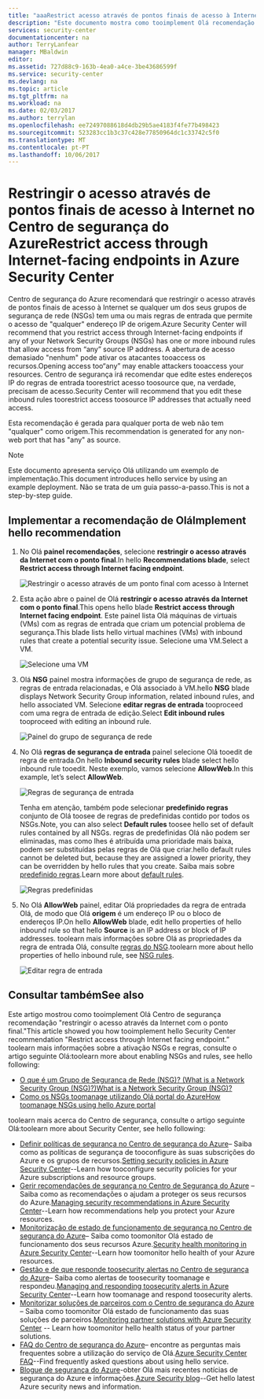```yaml
---
title: "aaaRestrict acesso através de pontos finais de acesso à Internet no Centro de segurança do Azure | Microsoft Docs"
description: "Este documento mostra como tooimplement Olá recomendação do Centro de segurança do Azure * * restringir o acesso através da Internet com o ponto final * *."
services: security-center
documentationcenter: na
author: TerryLanfear
manager: MBaldwin
editor: 
ms.assetid: 727d88c9-163b-4ea0-a4ce-3be43686599f
ms.service: security-center
ms.devlang: na
ms.topic: article
ms.tgt_pltfrm: na
ms.workload: na
ms.date: 02/03/2017
ms.author: terrylan
ms.openlocfilehash: ee72497088618d4db29b5ae4183f4fe77b498423
ms.sourcegitcommit: 523283cc1b3c37c428e77850964dc1c33742c5f0
ms.translationtype: MT
ms.contentlocale: pt-PT
ms.lasthandoff: 10/06/2017
---
```

# <a name="restrict-access-through-internet-facing-endpoints-in-azure-security-center"></a><span data-ttu-id="b91f3-103">Restringir o acesso através de pontos finais de acesso à Internet no Centro de segurança do Azure</span><span class="sxs-lookup"><span data-stu-id="b91f3-103">Restrict access through Internet-facing endpoints in Azure Security Center</span></span>
<span data-ttu-id="b91f3-104">Centro de segurança do Azure recomendará que restringir o acesso através de pontos finais de acesso à Internet se qualquer um dos seus grupos de segurança de rede (NSGs) tem uma ou mais regras de entrada que permite o acesso de "qualquer" endereço IP de origem.</span><span class="sxs-lookup"><span data-stu-id="b91f3-104">Azure Security Center will recommend that you restrict access through Internet-facing endpoints if any of your Network Security Groups (NSGs) has one or more inbound rules that allow access from “any” source IP address.</span></span> <span data-ttu-id="b91f3-105">A abertura de acesso demasiado "nenhum" pode ativar os atacantes tooaccess os recursos.</span><span class="sxs-lookup"><span data-stu-id="b91f3-105">Opening access too“any” may enable attackers tooaccess your resources.</span></span> <span data-ttu-id="b91f3-106">Centro de segurança irá recomendar que edite estes endereços IP do regras de entrada toorestrict acesso toosource que, na verdade, precisam de acesso.</span><span class="sxs-lookup"><span data-stu-id="b91f3-106">Security Center will recommend that you edit these inbound rules toorestrict access toosource IP addresses that actually need access.</span></span>

<span data-ttu-id="b91f3-107">Esta recomendação é gerada para qualquer porta de web não tem "qualquer" como origem.</span><span class="sxs-lookup"><span data-stu-id="b91f3-107">This recommendation is generated for any non-web port that has "any" as source.</span></span>

> [!NOTE]
> <span data-ttu-id="b91f3-108">Este documento apresenta serviço Olá utilizando um exemplo de implementação.</span><span class="sxs-lookup"><span data-stu-id="b91f3-108">This document introduces hello service by using an example deployment.</span></span> <span data-ttu-id="b91f3-109">Não se trata de um guia passo-a-passo.</span><span class="sxs-lookup"><span data-stu-id="b91f3-109">This is not a step-by-step guide.</span></span>
>
>

## <a name="implement-hello-recommendation"></a><span data-ttu-id="b91f3-110">Implementar a recomendação de Olá</span><span class="sxs-lookup"><span data-stu-id="b91f3-110">Implement hello recommendation</span></span>
1. <span data-ttu-id="b91f3-111">No Olá **painel recomendações**, selecione **restringir o acesso através da Internet com o ponto final**.</span><span class="sxs-lookup"><span data-stu-id="b91f3-111">In hello **Recommendations blade**, select **Restrict access through Internet facing endpoint**.</span></span>

   ![Restringir o acesso através de um ponto final com acesso à Internet][1]
2. <span data-ttu-id="b91f3-113">Esta ação abre o painel de Olá **restringir o acesso através da Internet com o ponto final**.</span><span class="sxs-lookup"><span data-stu-id="b91f3-113">This opens hello blade **Restrict access through Internet facing endpoint**.</span></span> <span data-ttu-id="b91f3-114">Este painel lista Olá máquinas de virtuais (VMs) com as regras de entrada que criam um potencial problema de segurança.</span><span class="sxs-lookup"><span data-stu-id="b91f3-114">This blade lists hello virtual machines (VMs) with inbound rules that create a potential security issue.</span></span> <span data-ttu-id="b91f3-115">Selecione uma VM.</span><span class="sxs-lookup"><span data-stu-id="b91f3-115">Select a VM.</span></span>

   ![Selecione uma VM][2]
3. <span data-ttu-id="b91f3-117">Olá **NSG** painel mostra informações de grupo de segurança de rede, as regras de entrada relacionadas, e Olá associado à VM.</span><span class="sxs-lookup"><span data-stu-id="b91f3-117">hello **NSG** blade displays Network Security Group information, related inbound rules, and hello associated VM.</span></span> <span data-ttu-id="b91f3-118">Selecione **editar regras de entrada** tooproceed com uma regra de entrada de edição.</span><span class="sxs-lookup"><span data-stu-id="b91f3-118">Select **Edit inbound rules** tooproceed with editing an inbound rule.</span></span>

   ![Painel do grupo de segurança de rede][3]
4. <span data-ttu-id="b91f3-120">No Olá **regras de segurança de entrada** painel selecione Olá tooedit de regra de entrada.</span><span class="sxs-lookup"><span data-stu-id="b91f3-120">On hello **Inbound security rules** blade select hello inbound rule tooedit.</span></span> <span data-ttu-id="b91f3-121">Neste exemplo, vamos selecione **AllowWeb**.</span><span class="sxs-lookup"><span data-stu-id="b91f3-121">In this example, let’s select **AllowWeb**.</span></span>

   ![Regras de segurança de entrada][4]

   <span data-ttu-id="b91f3-123">Tenha em atenção, também pode selecionar **predefinido regras** conjunto de Olá toosee de regras de predefinidas contido por todos os NSGs.</span><span class="sxs-lookup"><span data-stu-id="b91f3-123">Note, you can also select **Default rules** toosee hello set of default rules contained by all NSGs.</span></span> <span data-ttu-id="b91f3-124">regras de predefinidas Olá não podem ser eliminadas, mas como lhes é atribuída uma prioridade mais baixa, podem ser substituídas pelas regras de Olá que criar.</span><span class="sxs-lookup"><span data-stu-id="b91f3-124">hello default rules cannot be deleted but, because they are assigned a lower priority, they can be overridden by hello rules that you create.</span></span> <span data-ttu-id="b91f3-125">Saiba mais sobre [predefinido regras](../virtual-network/virtual-networks-nsg.md#default-rules).</span><span class="sxs-lookup"><span data-stu-id="b91f3-125">Learn more about [default rules](../virtual-network/virtual-networks-nsg.md#default-rules).</span></span>

   ![Regras predefinidas][5]
5. <span data-ttu-id="b91f3-127">No Olá **AllowWeb** painel, editar Olá propriedades da regra de entrada Olá, de modo que Olá **origem** é um endereço IP ou o bloco de endereços IP.</span><span class="sxs-lookup"><span data-stu-id="b91f3-127">On hello **AllowWeb** blade, edit hello properties of hello inbound rule so that hello **Source** is an IP address or block of IP addresses.</span></span> <span data-ttu-id="b91f3-128">toolearn mais informações sobre Olá as propriedades da regra de entrada Olá, consulte [regras do NSG](../virtual-network/virtual-networks-nsg.md#nsg-rules).</span><span class="sxs-lookup"><span data-stu-id="b91f3-128">toolearn more about hello properties of hello inbound rule, see [NSG rules](../virtual-network/virtual-networks-nsg.md#nsg-rules).</span></span>

   ![Editar regra de entrada][6]

## <a name="see-also"></a><span data-ttu-id="b91f3-130">Consultar também</span><span class="sxs-lookup"><span data-stu-id="b91f3-130">See also</span></span>
<span data-ttu-id="b91f3-131">Este artigo mostrou como tooimplement Olá Centro de segurança recomendação "restringir o acesso através da Internet com o ponto final."</span><span class="sxs-lookup"><span data-stu-id="b91f3-131">This article showed you how tooimplement hello Security Center recommendation "Restrict access through Internet facing endpoint.”</span></span> <span data-ttu-id="b91f3-132">toolearn mais informações sobre a ativação NSGs e regras, consulte o artigo seguinte Olá:</span><span class="sxs-lookup"><span data-stu-id="b91f3-132">toolearn more about enabling NSGs and rules, see hello following:</span></span>

* [<span data-ttu-id="b91f3-133">O que é um Grupo de Segurança de Rede (NSG)? (What is a Network Security Group (NSG)?)</span><span class="sxs-lookup"><span data-stu-id="b91f3-133">What is a Network Security Group (NSG)?</span></span>](../virtual-network/virtual-networks-nsg.md)
* [<span data-ttu-id="b91f3-134">Como os NSGs toomanage utilizando Olá portal do Azure</span><span class="sxs-lookup"><span data-stu-id="b91f3-134">How toomanage NSGs using hello Azure portal</span></span>](../virtual-network/virtual-networks-create-nsg-arm-pportal.md)

<span data-ttu-id="b91f3-135">toolearn mais acerca do Centro de segurança, consulte o artigo seguinte Olá:</span><span class="sxs-lookup"><span data-stu-id="b91f3-135">toolearn more about Security Center, see hello following:</span></span>

* <span data-ttu-id="b91f3-136">[Definir políticas de segurança no Centro de segurança do Azure](security-center-policies.md)– Saiba como as políticas de segurança de tooconfigure às suas subscrições do Azure e os grupos de recursos.</span><span class="sxs-lookup"><span data-stu-id="b91f3-136">[Setting security policies in Azure Security Center](security-center-policies.md)--Learn how tooconfigure security policies for your Azure subscriptions and resource groups.</span></span>
* <span data-ttu-id="b91f3-137">[Gerir recomendações de segurança no Centro de Segurança do Azure](security-center-recommendations.md) – Saiba como as recomendações o ajudam a proteger os seus recursos do Azure.</span><span class="sxs-lookup"><span data-stu-id="b91f3-137">[Managing security recommendations in Azure Security Center](security-center-recommendations.md)--Learn how recommendations help you protect your Azure resources.</span></span>
* <span data-ttu-id="b91f3-138">[Monitorização de estado de funcionamento de segurança no Centro de segurança do Azure](security-center-monitoring.md)– Saiba como toomonitor Olá estado de funcionamento dos seus recursos Azure.</span><span class="sxs-lookup"><span data-stu-id="b91f3-138">[Security health monitoring in Azure Security Center](security-center-monitoring.md)--Learn how toomonitor hello health of your Azure resources.</span></span>
* <span data-ttu-id="b91f3-139">[Gestão e de que responde toosecurity alertas no Centro de segurança do Azure](security-center-managing-and-responding-alerts.md)– Saiba como alertas de toosecurity toomanage e respondeu.</span><span class="sxs-lookup"><span data-stu-id="b91f3-139">[Managing and responding toosecurity alerts in Azure Security Center](security-center-managing-and-responding-alerts.md)--Learn how toomanage and respond toosecurity alerts.</span></span>
* <span data-ttu-id="b91f3-140">[Monitorizar soluções de parceiros com o Centro de segurança do Azure](security-center-partner-solutions.md) – Saiba como toomonitor Olá estado de funcionamento das suas soluções de parceiros.</span><span class="sxs-lookup"><span data-stu-id="b91f3-140">[Monitoring partner solutions with Azure Security Center](security-center-partner-solutions.md) -- Learn how toomonitor hello health status of your partner solutions.</span></span>
* <span data-ttu-id="b91f3-141">[FAQ do Centro de segurança do Azure](security-center-faq.md)– encontre as perguntas mais frequentes sobre a utilização do serviço de Olá.</span><span class="sxs-lookup"><span data-stu-id="b91f3-141">[Azure Security Center FAQ](security-center-faq.md)--Find frequently asked questions about using hello service.</span></span>
* <span data-ttu-id="b91f3-142">[Blogue de segurança do Azure](http://blogs.msdn.com/b/azuresecurity/)-obter Olá mais recentes notícias de segurança do Azure e informações.</span><span class="sxs-lookup"><span data-stu-id="b91f3-142">[Azure Security blog](http://blogs.msdn.com/b/azuresecurity/)--Get hello latest Azure security news and information.</span></span>

<!--Image references-->
[1]: ./media/security-center-restrict-access-thru-internet-facing-endpoint/restrict-access-thru-internet-facing-endpoint.png
[2]: ./media/security-center-restrict-access-thru-internet-facing-endpoint/select-a-vm.png
[3]: ./media/security-center-restrict-access-thru-internet-facing-endpoint/network-security-group-blade.png
[4]: ./media/security-center-restrict-access-thru-internet-facing-endpoint/inbound-security-rules.png
[5]: ./media/security-center-restrict-access-thru-internet-facing-endpoint/default-rules.png
[6]: ./media/security-center-restrict-access-thru-internet-facing-endpoint/edit-inbound-rule.png
